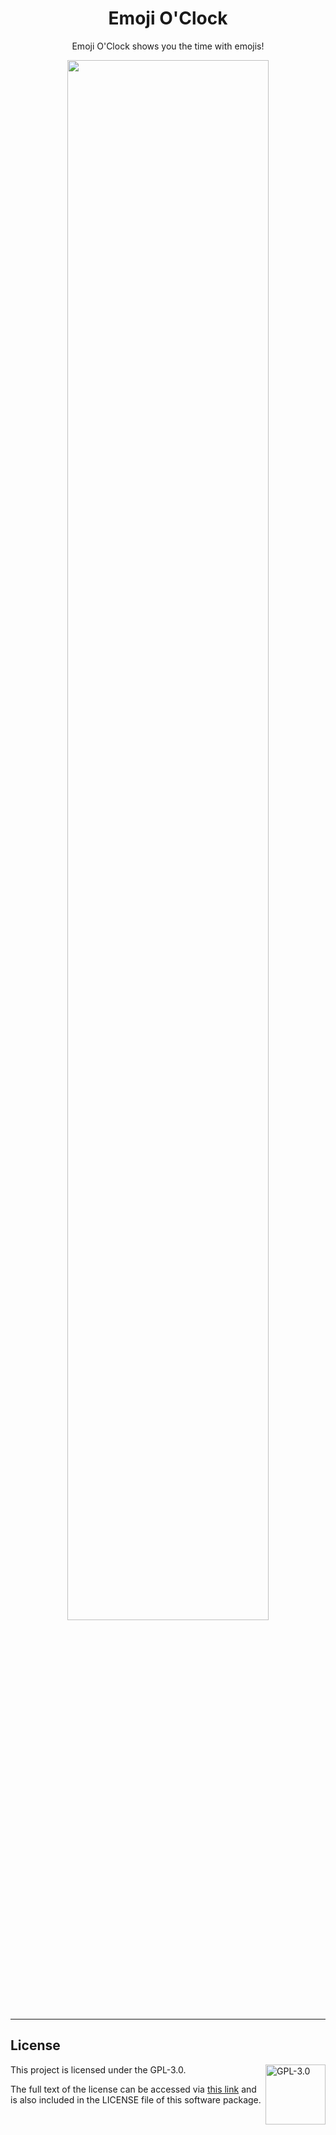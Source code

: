 <h1 align="center">Emoji O'Clock</h1>

<p align="center">Emoji O'Clock shows you the time with emojis!</p>

<p align="center"><a href="https://emoji-o-clock.pages.dev/"><img solid" width="80%" src="https://user-images.githubusercontent.com/94064167/233832464-9e16ae8c-ae2e-42d4-b031-7a0092784334.png"></a></p>

---

## License

<a href="https://opensource.org/license/gpl-3-0/">
  <img align="right" height="96" alt="GPL-3.0" src="https://upload.wikimedia.org/wikipedia/commons/9/93/GPLv3_Logo.svg" />
</a>

This project is licensed under the GPL-3.0.

The full text of the license can be accessed via [this link](https://opensource.org/license/gpl-3-0/) and is also included in the LICENSE file of this software package.
